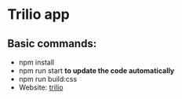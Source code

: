 # Trilio app
## Basic commands: 
* npm install 
* npm run start  **to update the code automatically**
* npm run build:css
* Website: [trilio](https://praise002.github.io/trillio/)
